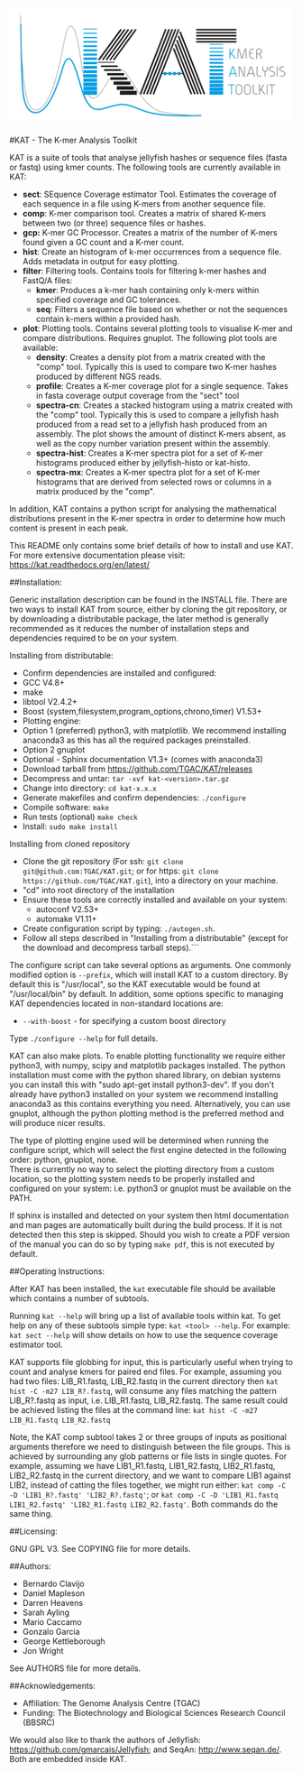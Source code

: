 ![alt text](doc/source/images/kat_logo.png "The K-mer Analysis Toolkit")

#KAT - The K-mer Analysis Toolkit

KAT is a suite of tools that analyse jellyfish hashes or sequence files (fasta or fastq) using kmer counts.  The following tools are currently available in KAT:

   - **sect**:   SEquence Coverage estimator Tool.  Estimates the coverage of each sequence in a file using K-mers from another sequence file.
   - **comp**:   K-mer comparison tool.  Creates a matrix of shared K-mers between two (or three) sequence files or hashes.
   - **gcp:**    K-mer GC Processor.  Creates a matrix of the number of K-mers found given a GC count and a K-mer count.
   - **hist**:   Create an histogram of k-mer occurrences from a sequence file.  Adds metadata in output for easy plotting.
   - **filter**: Filtering tools.  Contains tools for filtering k-mer hashes and FastQ/A files:
     - **kmer**:         Produces a k-mer hash containing only k-mers within specified coverage and GC tolerances.
     - **seq**:          Filters a sequence file based on whether or not the sequences contain k-mers within a provided hash.
   - **plot**:   Plotting tools.  Contains several plotting tools to visualise K-mer and compare distributions. Requires gnuplot.  The following plot tools are available:
     - **density**:      Creates a density plot from a matrix created with the "comp" tool.  Typically this is used to compare two K-mer hashes produced by different NGS reads.
     - **profile**:      Creates a K-mer coverage plot for a single sequence.  Takes in fasta coverage output coverage from the "sect" tool
     - **spectra-cn**:   Creates a stacked histogram using a matrix created with the "comp" tool.  Typically this is used to compare a jellyfish hash produced from a read set to a jellyfish hash produced from an assembly. The plot shows the amount of distinct K-mers absent, as well as the copy number variation present within the assembly.
     - **spectra-hist**: Creates a K-mer spectra plot for a set of K-mer histograms produced either by jellyfish-histo or kat-histo.
     - **spectra-mx**:   Creates a K-mer spectra plot for a set of K-mer histograms that are derived from selected rows or columns in a matrix produced by the "comp".

In addition, KAT contains a python script for analysing the mathematical distributions present in the K-mer spectra in order to determine how much content is present in each peak.

This README only contains some brief details of how to install and use KAT.  For more
extensive documentation please visit: https://kat.readthedocs.org/en/latest/


##Installation:

Generic installation description can be found in the INSTALL file. There are two ways to install KAT from source, either by cloning the git repository, or by downloading a distributable package, the later method is generally recommended as it reduces the number of installation steps and dependencies required to be on your system.

Installing from distributable:
 - Confirm dependencies are installed and configured:
  - GCC V4.8+
  - make
  - libtool V2.4.2+
  - Boost (system,filesystem,program_options,chrono,timer) V1.53+
  - Plotting engine:
   - Option 1 (preferred) python3, with matplotlib.  We recommend installing anaconda3 as this has all the required packages preinstalled.
   - Option 2 gnuplot 
  - Optional - Sphinx documentation V1.3+ (comes with anaconda3)
 - Download tarball from https://github.com/TGAC/KAT/releases
 - Decompress and untar: ```tar -xvf kat-<version>.tar.gz```
 - Change into directory: ```cd kat-x.x.x```
 - Generate makefiles and confirm dependencies: ```./configure```
 - Compile software: ```make```
 - Run tests (optional) ```make check```
 - Install: ```sudo make install```


Installing from cloned repository
  - Clone the git repository (For ssh: ```git clone git@github.com:TGAC/KAT.git```; or for https: ```git clone https://github.com/TGAC/KAT.git```), into a directory on your machine.
  - "cd" into root directory of the installation
  - Ensure these tools are correctly installed and available on your system:
      - autoconf V2.53+
      - automake V1.11+
  - Create configuration script by typing: ```./autogen.sh```.
  - Follow all steps described in "Installing from a distributable" (except for the download and decompress tarball steps).```

The configure script can take several options as arguments.  One commonly modified option is ```--prefix```, which will install KAT to a custom directory.  By default this is "/usr/local", so the KAT executable would be found at "/usr/local/bin" by default.  In addition, some options specific to managing KAT dependencies located in non-standard locations are:

  - ```--with-boost``` - for specifying a custom boost directory

Type ```./configure --help``` for full details.

KAT can also make plots.  To enable plotting functionality we require either python3, 
 with numpy, scipy and matplotlib packages installed.  The python installation 
must come with the python shared library, on debian systems you can install this 
with "sudo apt-get install python3-dev".  If you don't already have python3 installed on your system 
we recommend installing anaconda3 as this contains everything you need.  Alternatively,
you can use gnuplot, although the python plotting method is the preferred method and will 
produce nicer results.  

The type of plotting engine used will be determined when running the configure 
script, which will select the first engine detected in the following order: python, gnuplot, none.  
There is currently no way to select the plotting directory from a custom location, 
so the plotting system needs to be properly installed and configured on your 
system: i.e. python3 or gnuplot must be available on the PATH.

If sphinx is installed and detected on your system then html documentation and man 
pages are automatically built during the build process.  If it is not detected then this step
is skipped.  Should you wish to create a PDF version of the manual you can do so
by typing ```make pdf```, this is not executed by default.  

##Operating Instructions:

After KAT has been installed, the ```kat``` executable file should be available which contains a number of subtools.
 
Running ```kat --help``` will bring up a list of available tools within kat.  To get help on any of these subtools simple type: ```kat <tool> --help```.  For example: ```kat sect --help``` will show details on how to use the sequence coverage estimator tool.

KAT supports file globbing for input, this is particularly useful when trying to count and analyse kmers for paired end files.  For example,
assuming you had two files: LIB_R1.fastq, LIB_R2.fastq in the current directory then ```kat hist -C -m27 LIB_R?.fastq```, will consume any 
files matching the pattern LIB_R?.fastq as input, i.e. LIB_R1.fastq, LIB_R2.fastq.  The same result could be achieved listing the files at
the command line: ```kat hist -C -m27 LIB_R1.fastq LIB_R2.fastq```

Note, the KAT comp subtool takes 2 or three groups of inputs as positional arguments therefore we need to distinguish between the file groups.
This is achieved by surrounding any glob patterns or file lists in single quotes.  For example, assuming we have LIB1_R1.fastq, LIB1_R2.fastq, 
LIB2_R1.fastq, LIB2_R2.fastq in the current directory, and we want to compare LIB1 against LIB2, instead of catting the files together, we might 
run either: ```kat comp -C -D 'LIB1_R?.fastq' 'LIB2_R?.fastq'```; or ```kat comp -C -D 'LIB1_R1.fastq LIB1_R2.fastq' 'LIB2_R1.fastq LIB2_R2.fastq'```.
Both commands do the same thing.



##Licensing:

GNU GPL V3.  See COPYING file for more details.


##Authors:

* Bernardo Clavijo
* Daniel Mapleson
* Darren Heavens
* Sarah Ayling
* Mario Caccamo
* Gonzalo Garcia
* George Kettleborough
* Jon Wright


See AUTHORS file for more details.


##Acknowledgements:

 * Affiliation: The Genome Analysis Centre (TGAC)
 * Funding: The Biotechnology and Biological Sciences Research Council (BBSRC)

We would also like to thank the authors of Jellyfish: https://github.com/gmarcais/Jellyfish; 
and SeqAn: http://www.seqan.de/.  Both are embedded inside KAT.

